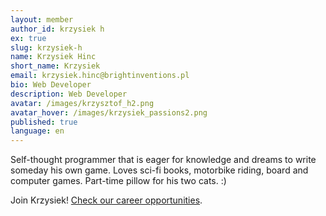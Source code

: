 ```yaml
---
layout: member
author_id: krzysiek h
ex: true
slug: krzysiek-h
name: Krzysiek Hinc
short_name: Krzysiek
email: krzysiek.hinc@brightinventions.pl
bio: Web Developer
description: Web Developer
avatar: /images/krzysztof_h2.png
avatar_hover: /images/krzysiek_passions2.png
published: true
language: en
---
```

Self-thought programmer that is eager for knowledge and dreams to write someday his own game. Loves sci-fi books, motorbike riding, board and computer games. Part-time pillow for his two cats. :) 

Join Krzysiek! [Check our career opportunities](/career).
